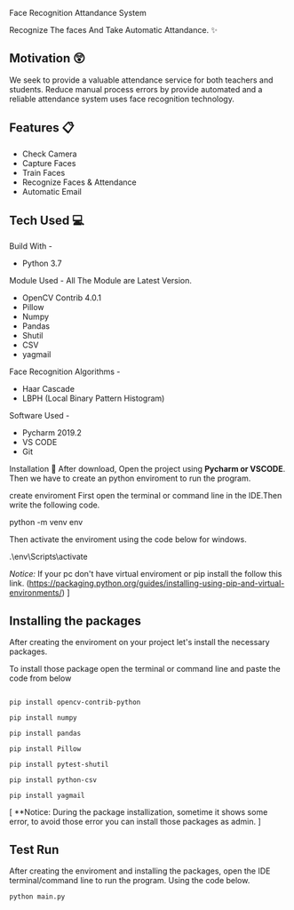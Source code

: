 Face Recognition Attandance System

Recognize The faces And Take Automatic Attandance. :sparkles:

Motivation :astonished:
----------------------------
We seek to provide a valuable attendance service for both teachers and students. Reduce manual process errors by provide automated and a reliable attendance system uses face recognition technology.

 Features :clipboard:
---------------------------
* Check Camera
* Capture Faces
* Train Faces
* Recognize Faces & Attendance
* Automatic Email

 Tech Used :computer:
--------------------------
Build With - 
* Python 3.7

Module Used -
All The Module are Latest Version.
* OpenCV Contrib 4.0.1
* Pillow
* Numpy
* Pandas
* Shutil
* CSV
* yagmail

Face Recognition Algorithms -
* Haar Cascade
* LBPH (Local Binary Pattern Histogram)

Software Used -
* Pycharm 2019.2
* VS CODE 
* Git

 Installation :key:
After download, Open the project using **Pycharm or VSCODE**. Then we have to create an python enviroment to run the program.

create enviroment 
First open the terminal or command line in the IDE.Then write the following code.

python -m venv env

Then activate the enviroment using the code below for windows.

.\env\Scripts\activate

*Notice:*
If your pc don't have virtual enviroment or pip install the follow this link.
(https://packaging.python.org/guides/installing-using-pip-and-virtual-environments/) ]

Installing the packages
--------------------------------------------------

After creating the enviroment on your project let's install the necessary packages. 

To install those package open the terminal or command line and paste the code from below
```

pip install opencv-contrib-python
```
```
pip install numpy
```
```
pip install pandas
```
```
pip install Pillow
```
```
pip install pytest-shutil
```
```
pip install python-csv
```
```
pip install yagmail
```

[ **Notice: During the package installization, sometime it shows some error, to avoid those error you can install those packages as admin. ]

Test Run 
-----------------------
After creating the enviroment and installing the packages, open the IDE terminal/command line to run the program. Using the code below.
```
python main.py
```

